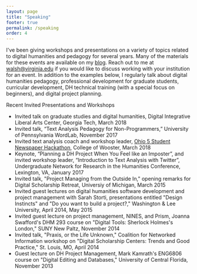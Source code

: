 ```yaml
---
layout: page
title: "Speaking"
footer: true
permalink: /speaking
order: 4
---
```


I've been giving workshops and presentations on a variety of topics related to digital humanities and pedagogy for several years. Many of the materials for these events are available on my [blog](http://localhost:4000/archive). Reach out to me at walsh@virginia.edu if you would like to discuss working with your institution for an event. In addition to the examples below, I regularly talk about digital humanities pedagogy, professional development for graduate students, curricular development, DH technical training (with a special focus on beginners), and digital project planning.

Recent Invited Presentations and Workshops

*	Invited talk on graduate studies and digital humanities, Digital Integrative Liberal Arts Center, Georgia Tech, March 2018
*	Invited talk, “Text Analysis Pedagogy for Non-Programmers,” University of Pennsylvania WordLab, November 2017
* Invited text analysis coach and workshop leader, [Ohio 5 Student Newspaper Hackathon](https://hackoh5.ohio5.org/), College of Wooster, March 2018
* Keynote, “Planning a DH Project When You Feel like an Imposter”, and invited workshop leader, “Introduction to Text Analysis with Twitter”, Undergraduate Network for Research in the Humanities Conference, Lexington, VA, January 2017
* Invited talk, "Project Managing from the Outside In," opening remarks for Digital Scholarship Retreat, Universiy of Michigan, March 2015
* Invited guest lectures on digital humanities software development and project management with Sarah Storti, presentations entitled "Design Instincts" and "Do you want to build a project?," Washington &amp; Lee University, April 2014, May 2015
* Invited guest lecture on project management, NINES, and Prism, Joanna Swafford's DHM 293 course on "Digital Tools: Sherlock Holmes's London," SUNY New Paltz, November 2014
* Invited talk, "Praxis, or the Life Unknown," Coalition for Networked Information workshop on "Digital Scholarship Centers: Trends and Good Practice," St. Louis, MO, April 2014
* Guest lecture on DH Project Management, Mark Kamrath's ENG6806 course on "Digital Editing and Databases," University of Central Florida, November 2013
